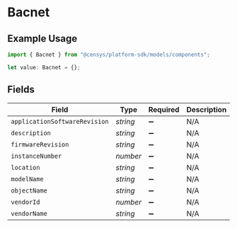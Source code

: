 # Bacnet

## Example Usage

```typescript
import { Bacnet } from "@censys/platform-sdk/models/components";

let value: Bacnet = {};
```

## Fields

| Field                         | Type                          | Required                      | Description                   |
| ----------------------------- | ----------------------------- | ----------------------------- | ----------------------------- |
| `applicationSoftwareRevision` | *string*                      | :heavy_minus_sign:            | N/A                           |
| `description`                 | *string*                      | :heavy_minus_sign:            | N/A                           |
| `firmwareRevision`            | *string*                      | :heavy_minus_sign:            | N/A                           |
| `instanceNumber`              | *number*                      | :heavy_minus_sign:            | N/A                           |
| `location`                    | *string*                      | :heavy_minus_sign:            | N/A                           |
| `modelName`                   | *string*                      | :heavy_minus_sign:            | N/A                           |
| `objectName`                  | *string*                      | :heavy_minus_sign:            | N/A                           |
| `vendorId`                    | *number*                      | :heavy_minus_sign:            | N/A                           |
| `vendorName`                  | *string*                      | :heavy_minus_sign:            | N/A                           |
